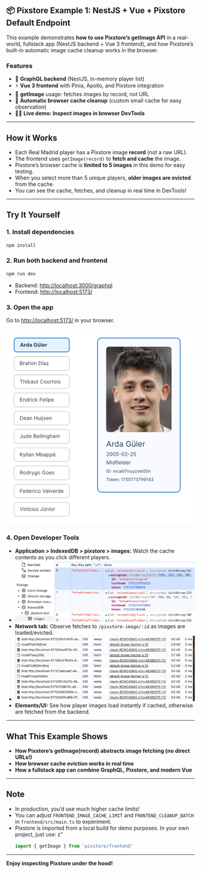## 📦 Pixstore Example 1: NestJS + Vue + Pixstore Default Endpoint

This example demonstrates **how to use Pixstore’s getImage API** in a real-world, fullstack app (NestJS backend + Vue 3 frontend), and how Pixstore’s built-in automatic image cache cleanup works in the browser.

### **Features**

- 🚀 **GraphQL backend** (NestJS, in-memory player list)
- ⚡ **Vue 3 frontend** with Pinia, Apollo, and Pixstore integration
- 📸 **getImage** usage: fetches images by record, not URL
- 🧹 **Automatic browser cache cleanup** (custom small cache for easy observation)
- 🕵️‍♂️ **Live demo: Inspect images in browser DevTools**

---

## **How it Works**

- Each Real Madrid player has a Pixstore image **record** (not a raw URL).
- The frontend uses `getImage(record)` to **fetch and cache** the image.
- Pixstore’s browser cache is **limited to 5 images** in this demo for easy testing.
- When you select more than 5 unique players, **older images are evicted** from the cache.
- You can see the cache, fetches, and cleanup in real time in DevTools!

---

## **Try It Yourself**

### 1. **Install dependencies**

```bash
npm install
```

### 2. **Run both backend and frontend**

```bash
npm run dev
```

- Backend: [http://localhost:3000/graphql](http://localhost:3000/graphql)
- Frontend: [http://localhost:5173/](http://localhost:5173/)

### 3. **Open the app**

Go to [http://localhost:5173/](http://localhost:5173/) in your browser.

![](./Screenshot-1.png)

### 4. **Open Developer Tools**

- **Application > IndexedDB > pixstore > images:**
  Watch the cache contents as you click different players.
- ![](./Screenshot-2.png)
- **Network tab:**
  Observe fetches to `/pixstore-image/:id` as images are loaded/evicted.
- ![](./Screenshot-3.png)
- **Elements/UI:**
  See how player images load instantly if cached, otherwise are fetched from the backend.

---

## **What This Example Shows**

- **How Pixstore’s getImage(record) abstracts image fetching (no direct URLs!)**
- **How browser cache eviction works in real time**
- **How a fullstack app can combine GraphQL, Pixstore, and modern Vue**

---

## **Note**

- In production, you’d use much higher cache limits!
- You can adjust `FRONTEND_IMAGE_CACHE_LIMIT` and `FRONTEND_CLEANUP_BATCH` in `frontend/src/main.ts` to experiment.
- Pixstore is imported from a local build for demo purposes. In your own project, just use:
z"
  ```js
  import { getImage } from 'pixstore/frontend'
  ```

---

**Enjoy inspecting Pixstore under the hood!**
